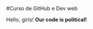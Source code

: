 #Curso de GitHub e Dev web

<!DOCTYPE html>
<html>
<head>
	 Hello, girls!
</head>
<body>
 	<b> Our code is political! </b> 
</body>
</html>